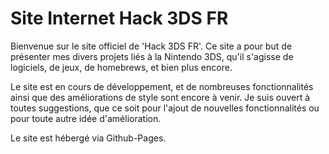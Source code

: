 # Site Internet Hack 3DS FR

Bienvenue sur le site officiel de 'Hack 3DS FR'. Ce site a pour but de présenter mes divers projets liés à la Nintendo 3DS, qu'il s'agisse de logiciels, de jeux, de homebrews, et bien plus encore.

Le site est en cours de développement, et de nombreuses fonctionnalités ainsi que des améliorations de style sont encore à venir. Je suis ouvert à toutes suggestions, que ce soit pour l'ajout de nouvelles fonctionnalités ou pour toute autre idée d'amélioration.

Le site est hébergé via Github-Pages.